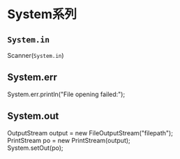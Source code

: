 # System系列
## `System.in`
Scanner(`System.in`)

## System.err
System.err.println("File opening failed:");

## System.out
OutputStream output = new FileOutputStream("filepath");<br>
PrintStream po = new PrintStream(output);<br>
System.setOut(po);
